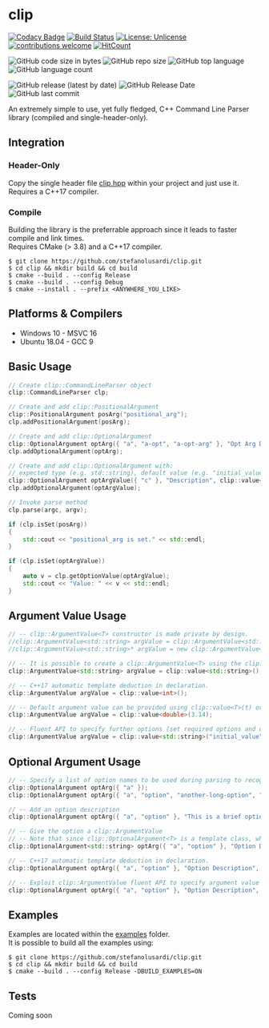 # clip

[![Codacy Badge](https://api.codacy.com/project/badge/Grade/c67464255ca74d61a2018f5abec9b764)](https://app.codacy.com/manual/StefanoLusardi/clip?utm_source=github.com&utm_medium=referral&utm_content=StefanoLusardi/clip&utm_campaign=Badge_Grade_Dashboard)
[![Build Status](https://stefanolusardi.visualstudio.com/clip/_apis/build/status/StefanoLusardi.clip?branchName=master)](https://stefanolusardi.visualstudio.com/clip/_build/latest?definitionId=13&branchName=master)
[![License: Unlicense](https://img.shields.io/badge/license-Unlicense-blue.svg)](http://unlicense.org/)
[![contributions welcome](https://img.shields.io/badge/contributions-welcome-brightgreen.svg?style=flat)](https://github.com/dwyl/esta/issues)
[![HitCount](http://hits.dwyl.com/stefanolusardi/clip.svg)](http://hits.dwyl.com/stefanolusardi/clip)

![GitHub code size in bytes](https://img.shields.io/github/languages/code-size/stefanolusardi/clip)
![GitHub repo size](https://img.shields.io/github/repo-size/stefanolusardi/clip)
![GitHub top language](https://img.shields.io/github/languages/top/stefanolusardi/clip)
![GitHub language count](https://img.shields.io/github/languages/count/stefanolusardi/clip)

![GitHub release (latest by date)](https://img.shields.io/github/v/release/stefanolusardi/clip)
![GitHub Release Date](https://img.shields.io/github/release-date/stefanolusardi/clip)
![GitHub last commit](https://img.shields.io/github/last-commit/stefanolusardi/clip)





An extremely simple to use, yet fully fledged, C++ Command Line Parser library (compiled and single-header-only).

## Integration

### Header-Only
Copy the single header file [clip.hpp](https://github.com/StefanoLusardi/clip/blob/master/single_header/CommandLineInputParser/clip.hpp) within your project and just use it.  
Requires a C++17 compiler.

### Compile
Building the library is the preferrable approach since it leads to faster compile and link times.  
Requires CMake (> 3.8) and a C++17 compiler.

```console
$ git clone https://github.com/stefanolusardi/clip.git
$ cd clip && mkdir build && cd build
$ cmake --build . --config Release
$ cmake --build . --config Debug
$ cmake --install . --prefix <ANYWHERE_YOU_LIKE>
```

## Platforms & Compilers
*   Windows 10 - MSVC 16
*   Ubuntu 18.04 - GCC 9

## Basic Usage
```cpp
// Create clip::CommandLineParser object
clip::CommandLineParser clp;

// Create and add clip::PositionalArgument
clip::PositionalArgument posArg("positional_arg");
clp.addPositionalArgument(posArg);

// Create and add clip::OptionalArgument
clip::OptionalArgument optArg({ "a", "a-opt", "a-opt-arg" }, "Opt Arg Description");
clp.addOptionalArgument(optArg);

// Create and add clip::OptionalArgument with:
// expected type (e.g. std::string), default value (e.g. "initial_value") and other options (e.g. isRequired)
clip::OptionalArgument optArgValue({ "c" }, "Description", clip::value<std::string>("initial_value").isRequired(true));
clp.addOptionalArgument(optArgValue);

// Invoke parse method
clp.parse(argc, argv);

if (clp.isSet(posArg))
{
    std::cout << "positional_arg is set." << std::endl;
}

if (clp.isSet(optArgValue))
{
    auto v = clp.getOptionValue(optArgValue);
    std::cout << "Value: " << v << std::endl;
}
```

## Argument Value Usage
```cpp
// -- clip::ArgumentValue<T> constructor is made private by design.
//clip::ArgumentValue<std::string> argValue = clip::ArgumentValue<std::string>();        // This line will not compile.
//clip::ArgumentValue<std::string>* argValue = new clip::ArgumentValue<std::string>();   // This line will not compile.

// -- It is possible to create a clip::ArgumentValue<T> using the clip::value<T>() function.
clip::ArgumentValue<std::string> argValue = clip::value<std::string>();

// -- C++17 automatic template deduction in declaration.
clip::ArgumentValue argValue = clip::value<int>();

// -- Default argument value can be provided using clip::value<T>(t) override.
clip::ArgumentValue argValue = clip::value<double>(3.14);

// -- Fluent API to specify further options (set required options and override default value).
clip::ArgumentValue argValue = clip::value<std::string>("initial_value").isRequired(true).value("some_value");
```

## Optional Argument Usage
```cpp
// -- Specify a list of option names to be used during parsing to recognize this option
clip::OptionalArgument optArg({ "a" });
clip::OptionalArgument optArg({ "a", "option", "another-long-option", "too-much-options" });

// -- Add an option description
clip::OptionalArgument optArg({ "a", "option" }, "This is a brief option description");

// -- Give the option a clip::ArgumentValue
// -- Note that since clip::OptionalArgument<T> is a template class, when a clip::ArgumentValue is not given, the default T used is std::nullptr_t
clip::OptionalArgument<std::string> optArg({ "a", "option" }, "Option Description", clip::value<std::string>("hello"));

// -- C++17 automatic template deduction in declaration.
clip::OptionalArgument optArg({ "a", "option" }, "Option Description", clip::value<std::string>("hello"));

// -- Exploit clip::ArgumentValue fluent API to specify argument value directly inline.
clip::OptionalArgument optArg({ "a", "option" }, "Option Description", clip::value<std::string>("hello").isRequired(true).value("some value"););
```

## Examples
Examples are located within the [examples](https://github.com/StefanoLusardi/clip/tree/master/examples) folder.  
It is possible to build all the examples using:
```console
$ git clone https://github.com/stefanolusardi/clip.git
$ cd clip && mkdir build && cd build
$ cmake --build . --config Release -DBUILD_EXAMPLES=ON
```

## Tests
Coming soon
